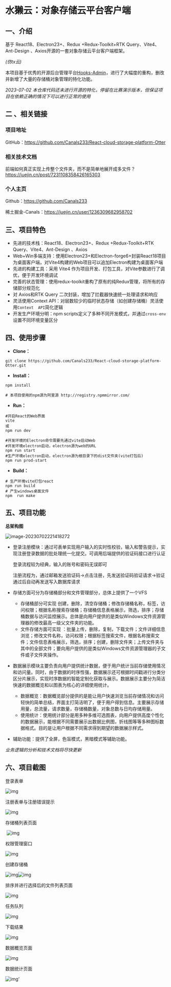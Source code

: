 # 水獭云：对象存储云平台客户端

## 一、介绍

基于 React18、Electron23+、Redux +Redux-Toolkit+RTK Query、Vite4、Ant-Design 、Axios开源的一套对象存储云平台客户端框架。

*(仿tx云)*

本项目基于优秀的开源后台管理平台[Hooks-Admin](https://github.com/HalseySpicy/Hooks-Admin)，进行了大幅度的重构，删改并新增了大量的存储桶对象管理的特化功能。

*2023-07-02 本仓库代码还未进行开源的特化，停留在比赛演示版本，但保证项目在依赖正确的情况下可以进行正常的使用*

## 二 、相关链接

### 项目地址

GitHub：https://github.com/Canals233/React-cloud-storage-platform-Otter

### 相关技术文档

前端如何真正实现上传整个文件夹，而不是简单地展开成多文件？https://juejin.cn/post/7231108358426165303

### 个人主页

Github：https://github.com/Canals233

稀土掘金-Canals：https://juejin.cn/user/1236309682958702

## 三、项目特色

- 先进的技术栈：React18、Electron23+、Redux +Redux-Toolkit+RTK Query、Vite4、Ant-Design 、Axios
- Web+Win多端支持：使用Electron23+和Electron-forge6+封装React18项目为桌面客户端，对Vite4构建的Web项目可以追加Electron构建为桌面客户端
- 先进的构建工具：采用 Vite4 作为项目开发、打包工具，对Vite参数进行了调优，便于开发环境调试
- 完善的状态管理：使用redux-toolkit重构了原有的纯Redux管理，将所有的存储部分规范化
- 对 Axios和RTK  Query 二次封装，增加了拦截器快速统一处理请求和响应
- 灵活使用Context API：对层数较少的临时状态存储（如创建存储桶）灵活使用`Context  API`简化逻辑
- 开发生产环境分明：npm scripts定义了多种不同开发模式，并通过`cross-env`设置不同环境变量区分

## 四、使用步骤

- **Clone：**

```
git clone https://github.com/Canals233/React-cloud-storage-platform-Otter.git
```

- **Install：**

```
npm install
 
# 本项目使用的npm源为阿里源 http://registry.npmmirror.com/
```

- **Run：**

```
#开启React的Web界面
vite
或
npm run dev

#开发环境的Electron命令需要先通过vite启动Web
#开发环境electron启动，electron源为web的URL
npm run start 
#生产环境electron启动，electron源为根目录下的dist文件夹(vite打包后)
npm run prod-start
```

- **Build：**

```
# 生产环境vite打包react
npm run build
# 产生windows桌面文件
npm  run make
```

## 五、项目功能

**总架构图**

![image-20230702221418272](C:\Users\DELL\AppData\Roaming\Typora\typora-user-images\image-20230702221418272.png)

- 登录注册模块：通过可表单实现用户输入的实时性校验，输入和警告提示，实现注册登录数据的批处理统一化提交。可调用后端提供的验证码接口进行认证

  登录流程较为经典，输入的账号和密码无误即可

  注册流程为，通过邮箱发送验证码->点击注册，先发送验证码验证请求->验证通过后自动再发送写入数据库请求

- 存储方面可分为存储桶部分和文件管理部分，总体上提供了一个VFS

  - 存储桶部分可实现 创建，删除，清空存储桶；修改存储桶名称，标签，访问权限；根据名称搜索存储桶；存储桶信息表格展示，筛选，排序；存储桶数据与访问监控展示。总体是向用户提供的是类似Windows文件资源管理器的修改最高一级父文件夹的功能。
  - 文件存储方面可实现 ：批量上传，删除，复制，下载文件；文件详细信息浏览；修改文件名称，访问权限；根据标签搜索文件，根据名称搜索文件；文件信息表格展示，筛选，排序；创建，删除文件夹；上传文件夹与其中的全部文件；要向用户提供的是类似Windows文件资源管理器的子文件或子文件夹操作。

- 数据展示模块主要负责向用户提供统计数据，便于用户统计当前存储使用情况和访问量。同时，由于数据的时序性强，数据展示还可根据时间戳进行分类分区分片展示，实现时序数据的智能定制化获取与展示。数据展示主要分为简洁快速的数据概览和以图表为核心的详细使用统计。

  - 数据概览：数据概览部分提供的是能让用户快速浏览当前存储情况和访问轻快的简单总结，界面主打简洁明了，便于用户得到信息。主要展示存储用量，总流量，请求数量，存储桶数量，对象总数与日均存储用量。
  - 使用统计：使用统计部分是用多种多维可选图表，向用户提供高度个性化的数据展示，能根据不同需要展示出数据比例图，折线图等等多种图标数据格式。目的是让用户根据不同需求得到期望的数据展示样式。

- 辅助功能：提供了全屏，色盲模式，黑暗模式等辅助功能。

*业务逻辑的分析和技术文档将尽快更新*

## 六、项目截图

登录表单

![img](file:///C:/Users/DELL/AppData/Local/Temp/msohtmlclip1/01/clip_image002.jpg)

注册表单与注册错误提示

![img](file:///C:/Users/DELL/AppData/Local/Temp/msohtmlclip1/01/clip_image004.jpg)

 存储桶列表页面

​    ![img](file:///C:/Users/DELL/AppData/Local/Temp/msohtmlclip1/01/clip_image006.jpg)

权限管理窗口

![img](file:///C:/Users/DELL/AppData/Local/Temp/msohtmlclip1/01/clip_image008.jpg)

创建存储桶

![img](file:///C:/Users/DELL/AppData/Local/Temp/msohtmlclip1/01/clip_image010.jpg)![img](file:///C:/Users/DELL/AppData/Local/Temp/msohtmlclip1/01/clip_image012.jpg)



排序并进行选择后的文件列表页面

![img](file:///C:/Users/DELL/AppData/Local/Temp/msohtmlclip1/01/clip_image014.jpg)

任务队列

![img](file:///C:/Users/DELL/AppData/Local/Temp/msohtmlclip1/01/clip_image016.jpg)

 下载结果

![img](file:///C:/Users/DELL/AppData/Local/Temp/msohtmlclip1/01/clip_image018.jpg)



 数据概览页面

![img](file:///C:/Users/DELL/AppData/Local/Temp/msohtmlclip1/01/clip_image020.jpg)



数据统计页面

![img](file:///C:/Users/DELL/AppData/Local/Temp/msohtmlclip1/01/clip_image022.jpg)‘
